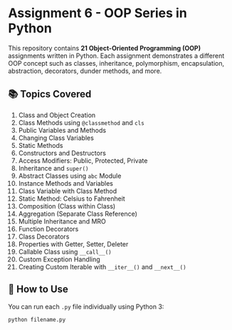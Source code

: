 # Assignment 6 - OOP Series in Python

This repository contains **21 Object-Oriented Programming (OOP)** assignments written in Python. Each assignment demonstrates a different OOP concept such as classes, inheritance, polymorphism, encapsulation, abstraction, decorators, dunder methods, and more.

## 📚 Topics Covered

1. Class and Object Creation  
2. Class Methods using `@classmethod` and `cls`  
3. Public Variables and Methods  
4. Changing Class Variables  
5. Static Methods  
6. Constructors and Destructors  
7. Access Modifiers: Public, Protected, Private  
8. Inheritance and `super()`  
9. Abstract Classes using `abc` Module  
10. Instance Methods and Variables  
11. Class Variable with Class Method  
12. Static Method: Celsius to Fahrenheit  
13. Composition (Class within Class)  
14. Aggregation (Separate Class Reference)  
15. Multiple Inheritance and MRO  
16. Function Decorators  
17. Class Decorators  
18. Properties with Getter, Setter, Deleter  
19. Callable Class using `__call__()`  
20. Custom Exception Handling  
21. Creating Custom Iterable with `__iter__()` and `__next__()`

## 📂 How to Use

You can run each `.py` file individually using Python 3:

```bash
python filename.py
